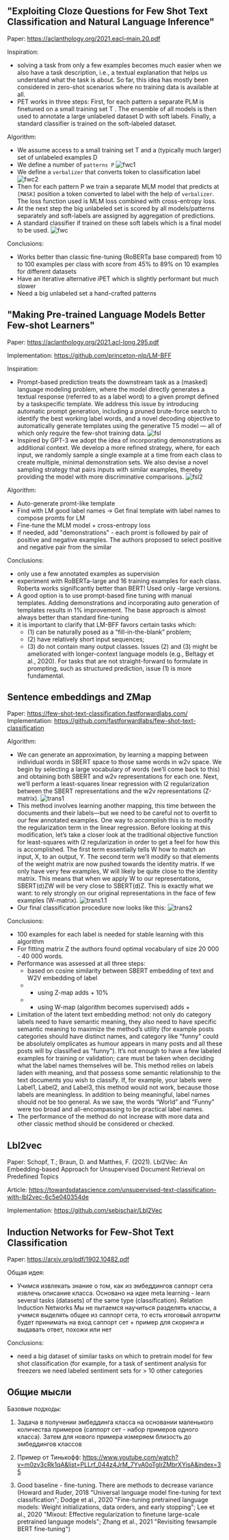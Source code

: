 ## "Exploiting Cloze Questions for Few Shot Text Classification and Natural Language Inference" 
Paper: https://aclanthology.org/2021.eacl-main.20.pdf

Inspiration:
- solving a task from only a few examples becomes much easier when we also have a task description, i.e., a textual explanation that helps us understand what the task is about. So far, this idea has mostly been considered in zero-shot scenarios where no training data is available at all.
- PET works in three steps: First, for each pattern a separate PLM is finetuned on a small training set T . The ensemble of all models is then used to annotate a large unlabeled dataset D with soft labels. Finally, a standard classifier is trained on the soft-labeled dataset. 

Algorithm:
- We assume access to a small training set T and a (typically much larger) set of unlabeled examples D
- We define a number of `patterns P`
![fwc1](pics/fwc1.png "fwc 1")
- We define a `verbalizer` that converts token to classification label
![fwc2](pics/fwc2.png "fwc 2")
- Then for each pattern P we train a separate MLM model that predicts at `[MASK]` position a token converted to label with the help of `verbalizer`. The loss function used is MLM loss combined with cross-entropy loss. 
- At the next step the big unlabeled set is scored by all models/patterns separately and soft-labels are assigned by aggregation of predictions.
- A standard classifier if trained on these soft labels which is a final model to be used.
![fwc](pics/fwc.png "fwc p")

Conclusions:
- Works better than classic fine-tuning (RoBERTa base compared) from 10 to 100 examples per class with score from 45% to 89% on 10 examples for different datasets
- Have an iterative alternative iPET which is slightly performant but much slower
- Need a big unlabeled set a hand-crafted patterns

## "Making Pre-trained Language Models Better Few-shot Learners"
Paper: https://aclanthology.org/2021.acl-long.295.pdf

Implementation: https://github.com/princeton-nlp/LM-BFF

Inspiration: 
- Prompt-based prediction treats the downstream task as a (masked) language modeling problem, where the model directly generates a textual response (referred to as a label word) to a given prompt defined by a taskspecific template. We address this issue by introducing automatic prompt generation, including a pruned brute-force search to identify the best working label words, and a novel decoding objective to automatically generate templates using the generative T5 model — all of which only require the few-shot training data.
![fsl](pics/lm_bff.png "lm_bff 1")
- Inspired by GPT-3  we adopt the idea of incorporating demonstrations as additional context. We develop a more refined strategy, where, for each input, we randomly sample a single example at a time from each class to create multiple, minimal demonstration sets. We also devise a novel sampling strategy that pairs inputs with similar examples, thereby providing the model with more discriminative comparisons.
![fsl2](pics/lm_bff1.png "lm_bff 2")

Algorithm:
- Auto-generate promt-like template
- Find with LM good label names -> Get final template with label names to compose promts for LM
- Fine-tune the MLM model + cross-entropy loss
- If needed, add "demonstrations" - each promt is followed by pair of positive and negative examples. The authors proposed to select positive and negative pair from the similar

Conclusions: 
- only use a few annotated examples as supervision
- experiment with RoBERTa-large and 16 training examples for each class. Roberta works significantly better than BERT! Used only -large versions.
- A good option is to use prompt-based fine tuning with manual templates. Adding demonstrations and incorporating  auto generation of templates results in 1% improvement. The base approach is almost always better than standard fine-tuning 
- it is important to clarify that LM-BFF favors certain tasks which:
  -  (1) can be naturally posed as a “fill-in-the-blank” problem;
  -  (2) have relatively short input sequences; 
  -  (3) do not contain many output classes.
  Issues (2) and (3) might be ameliorated with longer-context language models (e.g., Beltagy et al., 2020). For tasks that are not straight-forward to formulate in prompting, such as structured prediction, issue (1) is more fundamental. 

## Sentence embeddings and ZMap
Paper: https://few-shot-text-classification.fastforwardlabs.com/
Implementation: https://github.com/fastforwardlabs/few-shot-text-classification

Algorithm:
- We can generate an approximation, by learning a mapping between individual words in SBERT space to those same words in w2v space. We begin by selecting a large vocabulary of words (we’ll come back to this) and obtaining both SBERT and w2v representations for each one. Next, we’ll perform a least-squares linear regression with l2 regularization between the SBERT representations and the w2v representations (Z-matrix).
![trans1](pics/trans1.png "trans1")
- This method involves learning another mapping, this time between the documents and their labels—but we need to be careful not to overfit to our few annotated examples. One way to accomplish this is to modify the regularization term in the linear regression. Before looking at this modification, let’s take a closer look at the traditional objective function for least-squares with l2 regularization in order to get a feel for how this is accomplished. The first term essentially tells W how to match an input, X, to an output, Y. The second term we’ll modify so that elements of the weight matrix are now pushed towards the identity matrix. If we only have very few examples, W will likely be quite close to the identity matrix. This means that when we apply W to our representations, SBERT(d)ZW will be very close to SBERT(d)Z. This is exactly what we want: to rely strongly on our original representations in the face of few examples (W-matrix).
![trans1.1](pics/trans1.1.png "trans1.1")
- Our final classification procedure now looks like this:
![trans2](pics/trans2.png "trans2")

Conclusions:
- 100 examples for each label is needed for stable learning with this algorithm
- For fitting matrix Z the authors found optimal vocabulary of size 20 000 - 40 000 words.
- Performance was assessed at all three steps: 
  -  based on cosine similarity between SBERT embedding of text and W2V embedding of label
  -  + using Z-map adds + 10%
  -  + using W-map (algorithm becomes supervised) adds + 
- Limitation of the latent text embedding method: not only do category labels need to have semantic meaning, they also need to have specific semantic meaning to maximize the method’s utility (for example posts categories should have distinct names, and category like "funny" could be absolutely omplicates as humour appears in many posts and all these posts will by classified as "funny"). It’s not enough to have a few labeled examples for training or validation; care must be taken when deciding what the label names themselves will be. This method relies on labels laden with meaning, and that possess some semantic relationship to the text documents you wish to classify. If, for example, your labels were Label1, Label2, and Label3, this method would not work, because those labels are meaningless. In addition to being meaningful, label names should not be too general. As we saw, the words “World” and “Funny” were too broad and all-encompassing to be practical label names. 
- The performance of the method do not increase with more data and other classic method should be considered or checked.

## Lbl2vec
Paper: Schopf, T.; Braun, D. and Matthes, F. (2021). Lbl2Vec: An Embedding-based Approach for Unsupervised Document Retrieval on Predefined Topics

Article: https://towardsdatascience.com/unsupervised-text-classification-with-lbl2vec-6c5e040354de

Implementation:  https://github.com/sebischair/Lbl2Vec


## Induction Networks for Few-Shot Text Classification
Paper: https://arxiv.org/pdf/1902.10482.pdf

Общая идея:
- Учимся извлекать знание о том, как из эмбеддингов саппорт сета извлечь описание класса. Основано на идее meta learning - learn several tasks (datasets) of the same type (classification). Relation Induction Networks
Мы не пытаемся научиться разделять классы, а учимся выделять общее из саппорт сета, то есть итоговый алгоритм будет принимать на вход саппорт сет + пример для скоринга и выдавать ответ, похожи или нет

Conclusions:
- need a big dataset of similar tasks on which to pretrain model for few shot classification (for example, for a task of sentiment analysis for freezers we need labeled sentiment sets for > 10 other categories

## Общие мысли
Базовые подходы:
1) Задача в получении эмбеддинга класса на основании маленького количества примеров (саппорт сет - набор примеров одного класса). Затем для нового примера измеряем близость до эмбеддингов классов

2) Пример от Тинькофф: https://www.youtube.com/watch?v=m0zv3cRk1qA&list=PLLrf_044z4JrM_7YvA0oTgIrZMbrXYisA&index=35

3) Good baseline - fine-tuning. There are methods to decrease variance (Howard and Ruder, 2018 "Universal language model fine-tuning for text classification"; Dodge et al., 2020 "Fine-tuning pretrained language models: Weight initializations, data orders, and early stopping"; Lee et al., 2020 "Mixout: Effective regularization to finetune large-scale pretrained language models"; Zhang et al., 2021 "Revisiting fewsample BERT fine-tuning")
